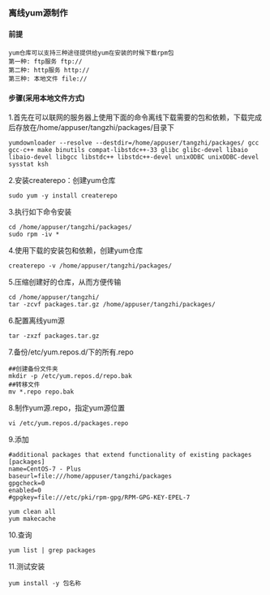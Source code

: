 ### 离线yum源制作
#### 前提
```text
yum仓库可以支持三种途径提供给yum在安装的时候下载rpm包
第一种: ftp服务 ftp://
第二种: http服务 http://
第三种: 本地文件 file://
```
#### 步骤(采用本地文件方式)
1.首先在可以联网的服务器上使用下面的命令离线下载需要的包和依赖，下载完成后存放在/home/appuser/tangzhi/packages/目录下
```shell script
yumdownloader --resolve --destdir=/home/appuser/tangzhi/packages/ gcc gcc-c++ make binutils compat-libstdc++-33 glibc glibc-devel libaio libaio-devel libgcc libstdc++ libstdc++-devel unixODBC unixODBC-devel sysstat ksh
```
2.安装createrepo：创建yum仓库
```shell script
sudo yum -y install createrepo
```
3.执行如下命令安装
```shell script
cd /home/appuser/tangzhi/packages/
sudo rpm -iv *
```
4.使用下载的安装包和依赖，创建yum仓库
```shell script
createrepo -v /home/appuser/tangzhi/packages/
```
5.压缩创建好的仓库，从而方便传输
```shell script
cd /home/appuser/tangzhi/
tar -zcvf packages.tar.gz /home/appuser/tangzhi/packages/
```
6.配置离线yum源
```shell script
tar -zxzf packages.tar.gz
```
7.备份/etc/yum.repos.d/下的所有.repo
```shell script
##创建备份文件夹
mkdir -p /etc/yum.repos.d/repo.bak
##转移文件
mv *.repo repo.bak
```
8.制作yum源.repo，指定yum源位置
```shell script
vi /etc/yum.repos.d/packages.repo
```
9.添加
```shell script
#additional packages that extend functionality of existing packages
[packages]
name=CentOS-7 - Plus
baseurl=file:///home/appuser/tangzhi/packages
gpgcheck=0
enabled=0
#gpgkey=file:///etc/pki/rpm-gpg/RPM-GPG-KEY-EPEL-7
```
```shell script
yum clean all
yum makecache
```
10.查询
```shell script
yum list | grep packages
```
11.测试安装
```shell script
yum install -y 包名称
```